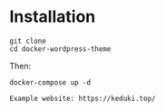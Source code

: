# Installation

````
git clone 
cd docker-wordpress-theme
````

Then:

````
docker-compose up -d
````

````
Example website: https://keduki.top/
````
